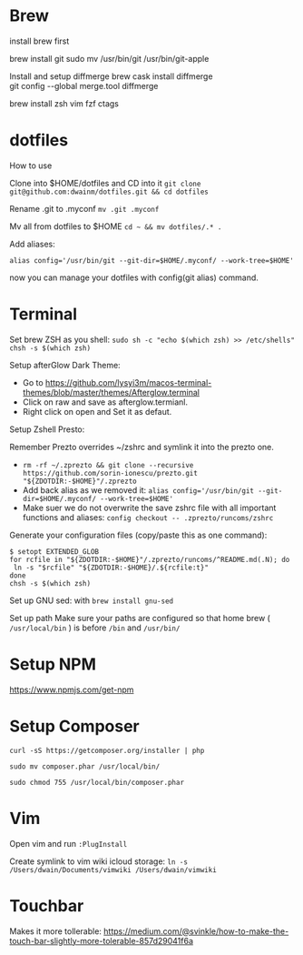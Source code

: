# Brew

install brew first

brew install git 
sudo mv /usr/bin/git /usr/bin/git-apple

Install and setup diffmerge
brew cask install diffmerge   
git config --global merge.tool diffmerge 

brew install zsh vim fzf ctags

# dotfiles
How to use

Clone into $HOME/dotfiles and CD into it
`git clone git@github.com:dwainm/dotfiles.git && cd dotfiles`

Rename .git to .myconf
`mv .git .myconf`

Mv all from dotfiles to $HOME
`cd ~ && mv dotfiles/.* .`

Add aliases:

`alias config='/usr/bin/git --git-dir=$HOME/.myconf/ --work-tree=$HOME'`

now you can manage your dotfiles with config(git alias) command.

# Terminal

Set brew ZSH as you shell:
`sudo sh -c "echo $(which zsh) >> /etc/shells"`
`chsh -s $(which zsh)`


Setup afterGlow Dark Theme:
- Go to https://github.com/lysyi3m/macos-terminal-themes/blob/master/themes/Afterglow.terminal
- Click on raw and save as afterglow.termianl.
- Right click on open and Set it as defaut.

Setup Zshell Presto:

Remember Prezto overrides ~/zshrc and symlink it into the prezto one.

- `rm -rf ~/.zprezto && git clone --recursive https://github.com/sorin-ionescu/prezto.git "${ZDOTDIR:-$HOME}"/.zprezto`
- Add back alias as we removed it: `alias config='/usr/bin/git --git-dir=$HOME/.myconf/ --work-tree=$HOME'`
- Make suer we do not overwrite the save zshrc file with all important functions and aliases: `config checkout -- .zprezto/runcoms/zshrc`

Generate your configuration files (copy/paste this as one command):
```
$ setopt EXTENDED_GLOB
for rcfile in "${ZDOTDIR:-$HOME}"/.zprezto/runcoms/^README.md(.N); do
 ln -s "$rcfile" "${ZDOTDIR:-$HOME}/.${rcfile:t}"
done
chsh -s $(which zsh)
```

Set up GNU sed:
with `brew install gnu-sed`

Set up path
Make sure your paths are configured so that home brew ( `/usr/local/bin` ) 
is before `/bin` and `/usr/bin/`

# Setup NPM 
https://www.npmjs.com/get-npm

# Setup Composer

`curl -sS https://getcomposer.org/installer | php`

`sudo mv composer.phar /usr/local/bin/`

`sudo chmod 755 /usr/local/bin/composer.phar`

# Vim 
Open vim and run `:PlugInstall`

Create symlink to vim wiki icloud storage: 
`ln -s /Users/dwain/Documents/vimwiki /Users/dwain/vimwiki`

# Touchbar
Makes it more tollerable: https://medium.com/@svinkle/how-to-make-the-touch-bar-slightly-more-tolerable-857d29041f6a
